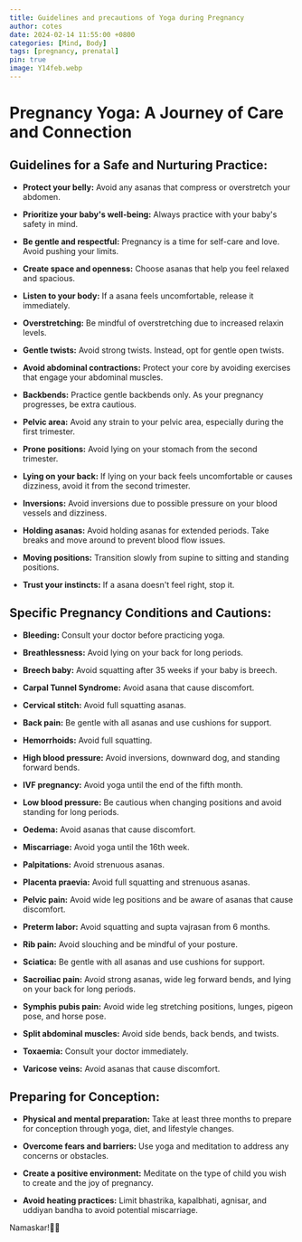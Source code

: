 ```yaml
---
title: Guidelines and precautions of Yoga during Pregnancy
author: cotes
date: 2024-02-14 11:55:00 +0800
categories: [Mind, Body]
tags: [pregnancy, prenatal]
pin: true
image: Y14feb.webp
---
```


# Pregnancy Yoga: A Journey of Care and Connection

## Guidelines for a Safe and Nurturing Practice:

- **Protect your belly:** Avoid any asanas that compress or overstretch your abdomen.

- **Prioritize your baby's well-being:** Always practice with your baby's safety in mind.

- **Be gentle and respectful:** Pregnancy is a time for self-care and love. Avoid pushing your limits.

- **Create space and openness:** Choose asanas that help you feel relaxed and spacious.

- **Listen to your body:** If a asana feels uncomfortable, release it immediately.

- **Overstretching:** Be mindful of overstretching due to increased relaxin levels.

- **Gentle twists:** Avoid strong twists. Instead, opt for gentle open twists.

- **Avoid abdominal contractions:** Protect your core by avoiding exercises that engage your abdominal muscles.

- **Backbends:** Practice gentle backbends only. As your pregnancy progresses, be extra cautious.

- **Pelvic area:** Avoid any strain to your pelvic area, especially during the first trimester.

- **Prone positions:** Avoid lying on your stomach from the second trimester.

- **Lying on your back:** If lying on your back feels uncomfortable or causes dizziness, avoid it from the second trimester.

- **Inversions:** Avoid inversions due to possible pressure on your blood vessels and dizziness.

- **Holding asanas:** Avoid holding asanas for extended periods. Take breaks and move around to prevent blood flow issues.

- **Moving positions:** Transition slowly from supine to sitting and standing positions.

- **Trust your instincts:** If a asana doesn't feel right, stop it.


## Specific Pregnancy Conditions and Cautions:

- **Bleeding:** Consult your doctor before practicing yoga.

- **Breathlessness:** Avoid lying on your back for long periods.

- **Breech baby:** Avoid squatting after 35 weeks if your baby is breech.

- **Carpal Tunnel Syndrome:** Avoid asana that cause discomfort.

- **Cervical stitch:** Avoid full squatting asanas.

- **Back pain:** Be gentle with all asanas and use cushions for support.

- **Hemorrhoids:** Avoid full squatting.

- **High blood pressure:** Avoid inversions, downward dog, and standing forward bends.

- **IVF pregnancy:** Avoid yoga until the end of the fifth month.

- **Low blood pressure:** Be cautious when changing positions and avoid standing for long periods.

- **Oedema:** Avoid asanas that cause discomfort.

- **Miscarriage:** Avoid yoga until the 16th week.

- **Palpitations:** Avoid strenuous asanas.

- **Placenta praevia:** Avoid full squatting and strenuous asanas.

- **Pelvic pain:** Avoid wide leg positions and be aware of asanas that cause discomfort.

- **Preterm labor:** Avoid squatting and supta vajrasan from 6 months.

- **Rib pain:** Avoid slouching and be mindful of your posture.

- **Sciatica:** Be gentle with all asanas and use cushions for support.

- **Sacroiliac pain:** Avoid strong asanas, wide leg forward bends, and lying on your back for long periods.

- **Symphis pubis pain:** Avoid wide leg stretching positions, lunges, pigeon pose, and horse pose.

- **Split abdominal muscles:** Avoid side bends, back bends, and twists.

- **Toxaemia:** Consult your doctor immediately.

- **Varicose veins:** Avoid asanas that cause discomfort.

## Preparing for Conception:

- **Physical and mental preparation:** Take at least three months to prepare for conception through yoga, diet, and lifestyle changes.

- **Overcome fears and barriers:** Use yoga and meditation to address any concerns or obstacles.

- **Create a positive environment:** Meditate on the type of child you wish to create and the joy of pregnancy.

- **Avoid heating practices:** Limit bhastrika, kapalbhati, agnisar, and uddiyan bandha to avoid potential miscarriage.

Namaskar!🙏✨